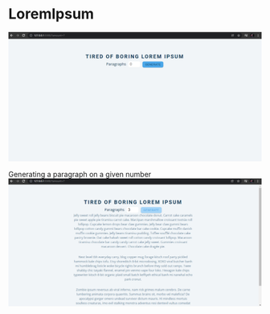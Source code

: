 # LoremIpsum
![](screenshots/ss1.png)

Generating a paragraph on a given number
![](screenshots/ss2.png)
